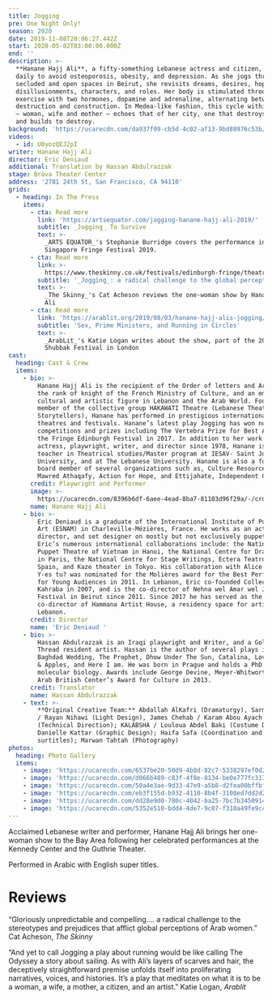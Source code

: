 ```yaml
---
title: Jogging
pre: One Night Only!
season: 2020
date: 2019-11-08T20:06:27.442Z
start: 2020-05-02T03:00:00.000Z
end: ''
description: >-
  **Hanane Hajj Ali**, a fifty-something Lebanese actress and citizen, exercises
  daily to avoid osteoporosis, obesity, and depression. As she jogs through both
  secluded and open spaces in Beirut, she revisits dreams, desires, hopes,
  disillusionments, characters, and roles. Her body is stimulated through
  exercise with two hormones, dopamine and adrenaline, alternating between
  destruction and construction. In Medea-like fashion, this cycle within Hanane
  — woman, wife and mother — echoes that of her city, one that destroys to build
  and builds to destroy.
background: 'https://ucarecdn.com/da937f09-cb5d-4c02-af13-9bd88976c53b/'
videos:
  - id: U0yozQEJ2pI
writer: Hanane Hajj Ali
director: Eric Deniaud
additional: Translation by Hassan Abdulrazzak
stage: Brava Theater Center
address: '2781 24th St, San Francisco, CA 94110'
grids:
  - heading: In The Press
    items:
      - cta: Read more
        link: 'https://artsequator.com/jogging-hanane-hajj-ali-2019/'
        subtitle: _Jogging_ To Survive
        text: >-
          _ARTS EQUATOR_'s Stephanie Burridge covers the performance in M1
          Singapore Fringe Festival 2019.
      - cta: Read more
        link: >-
          https://www.theskinny.co.uk/festivals/edinburgh-fringe/theatre/jogging-summerhall
        subtitle: '_Jogging_: a radical challenge to the global perceptions of Arab women'
        text: >-
          _The Skinny_'s Cat Acheson reviews the one-woman show by Hanane Hajj
          Ali
      - cta: Read more
        link: 'https://arablit.org/2019/08/03/hanane-hajj-alis-jogging/'
        subtitle: 'Sex, Prime Ministers, and Running in Circles'
        text: >-
          _ArabLit_'s Katie Logan writes about the show, part of the 2019
          Shubbak Festival in London
cast:
  heading: Cast & Crew
  items:
    - bio: >-
        Hanane Hajj Ali is the recipient of the Order of letters and Arts from
        the rank of knight of the French Ministry of Culture, and an eminent
        cultural and artistic figure in Lebanon and the Arab World. Founding
        member of the collective group HAKAWATI Theatre (Lebanese Theatre of
        Storytellers), Hanane has performed in prestigious international
        theatres and festivals. Hanane’s latest play Jogging has won numerous
        competitions and prizes including The Vertebra Prize for Best Actor at
        the Fringe Edinburgh Festival in 2017. In addition to her work as an
        actress, playwright, writer, and director since 1978, Hanane is a
        teacher in Theatrical studies/Master program at IESAV- Saint Joseph
        University, and at The Lebanese University. Hanane is also a founder and
        board member of several organizations such as, Culture Resource- Al
        Mawred Athaqafy, Action for Hope, and Ettijahate, Independent Culture.
      credit: Playwright and Performer
      image: >-
        https://ucarecdn.com/8396b6df-6aee-4ead-8ba7-81103d96f29a/-/crop/1430x1441/295,0/-/preview/
      name: Hanane Hajj Ali
    - bio: >-
        Eric Deniaud is a graduate of the International Institute of Puppetry
        Art (ESNAM) in Charleville-Mézières, France. He works as an actor,
        director, and set designer on mostly but not exclusively puppet plays.
        Eric’s numerous international collaborations include: the National
        Puppet Theatre of Vietnam in Hanoi, the National Centre for Dramatic Art
        in Paris, the National Centre for Stage Writings, Ectera Teatro in
        Spain, and Kaze theater in Tokyo. His collaboration with Alice Laloy on
        Y-es tu? was nominated for the Molières award for the Best Performance
        for Young Audiences in 2011. In Lebanon, Eric co-founded Collectif
        Kahraba in 2007, and is the co-director of Nehna wel Amar wel Jiran
        Festival in Beirut since 2011. Since 2017 he has served as the
        co-director of Hammana Artist House, a residency space for artists in
        Lebanon.
      credit: Director
      name: 'Eric Deniaud '
    - bio: >-
        Hassan Abdulrazzak is an Iraqi playwright and Writer, and a Golden
        Thread resident artist. Hassan is the author of several plays including,
        Baghdad Wedding, The Prophet, Dhow Under The Sun, Catalina, Love, Bombs,
        & Apples, and Here I am. He was born in Prague and holds a PhD in
        molecular biology. Awards include George Devine, Meyer-Whitworth and
        Arab British Center’s Award for Culture in 2013.
      credit: Translator
      name: Hassan Abdulrazzak
    - text: >-
        **Original Creative Team:** Abdallah AlKafri (Dramaturgy), Sarmad Louis
        / Rayan Nihawi (Light Design), James Chehab / Karam Abou Ayach
        (Technical Direction); KALABSHA / Louloua Abdel Baki (Costume Design);
        Danielle Kattar (Graphic Design); Haifa Safa (Coordination and
        surtitles); Marwan Tahtah (Photography)
photos:
  heading: Photo Gallery
  items:
    - image: 'https://ucarecdn.com/6537be20-50d9-4b8d-82c7-5338297ef0d2/'
    - image: 'https://ucarecdn.com/d066b489-c83f-4f8e-8134-be0e777fc317/'
    - image: 'https://ucarecdn.com/50a4e3ae-9d33-47e9-a5b8-d2fea00bffbf/'
    - image: 'https://ucarecdn.com/eb3f155d-b932-4110-8b4f-3108ed7dd2d2/'
    - image: 'https://ucarecdn.com/dd28e9d0-780c-4042-ba25-7bc7b3450914/'
    - image: 'https://ucarecdn.com/5352e510-bdd4-4de7-9c07-f310a49fe9cc/'
---
```

Acclaimed Lebanese writer and performer, Hanane Hajj Ali brings her one-woman show to the Bay Area following her celebrated performances at the Kennedy Center and the Guthrie Theater.

Performed in Arabic with English super titles. 

# Reviews

“Gloriously unpredictable and compelling.… a radical challenge to the stereotypes and prejudices that afflict global perceptions of Arab women.” Cat Acheson, _The Skinny_

“And yet to call Jogging a play about running would be like calling The Odyssey a story about sailing. As with Ali’s layers of scarves and hair, the deceptively straightforward premise unfolds itself into proliferating narratives, voices, and histories. It’s a play that meditates on what it is to be a woman, a wife, a mother, a citizen, and an artist.” Katie Logan, _Arablit_
